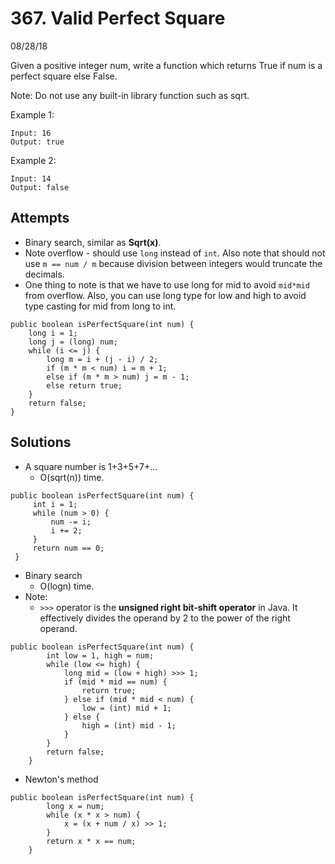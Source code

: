 # 367. Valid Perfect Square
08/28/18

Given a positive integer num, write a function which returns True if num is a perfect square else False.

Note: Do not use any built-in library function such as sqrt.

Example 1:
```
Input: 16
Output: true
```
Example 2:
```
Input: 14
Output: false
```

## Attempts
* Binary search, similar as **Sqrt(x)**.
* Note overflow - should use ```long``` instead of ```int```. Also note that should not use ```m == num / m``` because division between integers would truncate the decimals.
* One thing to note is that we have to use long for mid to avoid ```mid*mid``` from overflow. Also, you can use long type for low and high to avoid type casting for mid from long to int.
```
public boolean isPerfectSquare(int num) {
    long i = 1;
    long j = (long) num;
    while (i <= j) {
        long m = i + (j - i) / 2;
        if (m * m < num) i = m + 1;
        else if (m * m > num) j = m - 1;
        else return true;
    }
    return false;
}
```

## Solutions
* A square number is 1+3+5+7+...
  - O(sqrt(n)) time.
```
public boolean isPerfectSquare(int num) {
     int i = 1;
     while (num > 0) {
         num -= i;
         i += 2;
     }
     return num == 0;
 }
```
* Binary search
  - O(logn) time.
* Note:
   - ```>>>``` operator is the **unsigned right bit-shift operator** in Java. It effectively divides the operand by 2 to the power of the right operand.
```
public boolean isPerfectSquare(int num) {
        int low = 1, high = num;
        while (low <= high) {
            long mid = (low + high) >>> 1;
            if (mid * mid == num) {
                return true;
            } else if (mid * mid < num) {
                low = (int) mid + 1;
            } else {
                high = (int) mid - 1;
            }
        }
        return false;
    }
```
* Newton's method
```
public boolean isPerfectSquare(int num) {
        long x = num;
        while (x * x > num) {
            x = (x + num / x) >> 1;
        }
        return x * x == num;
    }
```      
